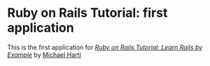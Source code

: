 # Ruby on Rails Tutorial: first application

This is the first application for
[*Ruby on Rails Tutorial: Learn Rails by Example*](http://railstutorial.org/)
by [Michael Hartl](http://michalhartl.com)